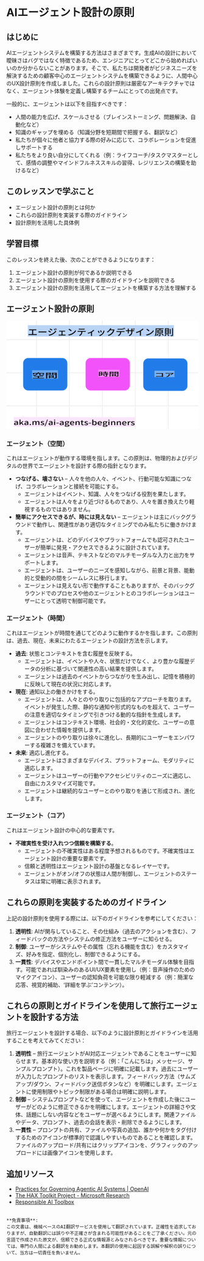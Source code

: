 # AIエージェント設計の原則

## はじめに

AIエージェントシステムを構築する方法はさまざまです。生成AIの設計において曖昧さはバグではなく特徴であるため、エンジニアにとってどこから始めればいいのか分からないことがあります。そこで、私たちは開発者がビジネスニーズを解決するための顧客中心のエージェントシステムを構築できるように、人間中心のUX設計原則を作成しました。これらの設計原則は厳密なアーキテクチャではなく、エージェント体験を定義し構築するチームにとっての出発点です。

一般的に、エージェントは以下を目指すべきです：

- 人間の能力を広げ、スケールさせる（ブレインストーミング、問題解決、自動化など）
- 知識のギャップを埋める（知識分野を短期間で把握する、翻訳など）
- 私たちが個々に他者と協力する際の好みに応じて、コラボレーションを促進しサポートする
- 私たちをより良い自分にしてくれる（例：ライフコーチ/タスクマスターとして、感情の調整やマインドフルネススキルの習得、レジリエンスの構築を助けるなど）

## このレッスンで学ぶこと

- エージェント設計の原則とは何か
- これらの設計原則を実装する際のガイドライン
- 設計原則を活用した具体例

## 学習目標

このレッスンを終えた後、次のことができるようになります：

1. エージェント設計の原則が何であるか説明できる
2. エージェント設計の原則を使用する際のガイドラインを説明できる
3. エージェント設計の原則を活用してエージェントを構築する方法を理解する

## エージェント設計の原則

![エージェント設計の原則](../../../translated_images/agentic-design-principles.9f32a64bb6e2aa5a1bdffb70111aa724058bc248b1a3dd3c6661344015604cff.ja.png?WT.mc_id=academic-105485-koreyst)

### エージェント（空間）

これはエージェントが動作する環境を指します。この原則は、物理的およびデジタルの世界でエージェントを設計する際の指針となります。

- **つなげる、壊さない** – 人々を他の人々、イベント、行動可能な知識につなげ、コラボレーションと接続を可能にする。
  - エージェントはイベント、知識、人々をつなげる役割を果たします。
  - エージェントは人々をより近づけるものであり、人々を置き換えたり軽視するものではありません。
- **簡単にアクセスできるが、時には見えない** – エージェントは主にバックグラウンドで動作し、関連性があり適切なタイミングでのみ私たちに働きかけます。
  - エージェントは、どのデバイスやプラットフォームでも認可されたユーザーが簡単に発見・アクセスできるように設計されています。
  - エージェントは音声、テキストなどのマルチモーダルな入力と出力をサポートします。
  - エージェントは、ユーザーのニーズを感知しながら、前景と背景、能動的と受動的の間をシームレスに移行します。
  - エージェントは見えない形で動作することもありますが、そのバックグラウンドでのプロセスや他のエージェントとのコラボレーションはユーザーにとって透明で制御可能です。

### エージェント（時間）

これはエージェントが時間を通じてどのように動作するかを指します。この原則は、過去、現在、未来にわたるエージェントの設計方法を示します。

- **過去**: 状態とコンテキストを含む履歴を反映する。
  - エージェントは、イベントや人々、状態だけでなく、より豊かな履歴データの分析に基づいて関連性の高い結果を提供します。
  - エージェントは過去のイベントからつながりを生み出し、記憶を積極的に反映して現在の状況に対応します。
- **現在**: 通知以上の働きかけをする。
  - エージェントは、人々とのやり取りに包括的なアプローチを取ります。イベントが発生した際、静的な通知や形式的なものを超えて、ユーザーの注意を適切なタイミングで引きつける動的な指針を生成します。
  - エージェントはコンテキスト環境、社会的・文化的変化、ユーザーの意図に合わせた情報を提供します。
  - エージェントのやり取りは徐々に進化し、長期的にユーザーをエンパワーする複雑さを備えています。
- **未来**: 適応し進化する。
  - エージェントはさまざまなデバイス、プラットフォーム、モダリティに適応します。
  - エージェントはユーザーの行動やアクセシビリティのニーズに適応し、自由にカスタマイズ可能です。
  - エージェントは継続的なユーザーとのやり取りを通じて形成され、進化します。

### エージェント（コア）

これはエージェント設計の中心的な要素です。

- **不確実性を受け入れつつ信頼を構築する**。
  - エージェントの不確実性はある程度予想されるものです。不確実性はエージェント設計の重要な要素です。
  - 信頼と透明性はエージェント設計の基盤となるレイヤーです。
  - エージェントがオン/オフの状態は人間が制御し、エージェントのステータスは常に明確に表示されます。

## これらの原則を実装するためのガイドライン

上記の設計原則を使用する際には、以下のガイドラインを参考にしてください：

1. **透明性**: AIが関与していること、その仕組み（過去のアクションを含む）、フィードバックの方法やシステムの修正方法をユーザーに知らせる。
2. **制御**: ユーザーがシステムやその属性（忘れる機能を含む）をカスタマイズ、好みを指定、個別化し、制御できるようにする。
3. **一貫性**: デバイスやエンドポイント間で一貫したマルチモーダル体験を目指す。可能であれば馴染みのあるUI/UX要素を使用し（例：音声操作のためのマイクアイコン）、ユーザーの認知負荷を可能な限り軽減する（例：簡潔な応答、視覚的補助、‘詳細を学ぶ’コンテンツ）。

## これらの原則とガイドラインを使用して旅行エージェントを設計する方法

旅行エージェントを設計する場合、以下のように設計原則とガイドラインを活用することを考えてみてください：

1. **透明性** – 旅行エージェントがAI対応エージェントであることをユーザーに知らせます。基本的な使い方を説明する（例：「こんにちは」メッセージ、サンプルプロンプト）。これを製品ページに明確に記載します。過去にユーザーが入力したプロンプトのリストを表示します。フィードバック方法（サムズアップ/ダウン、フィードバック送信ボタンなど）を明確にします。エージェントに使用制限やトピック制限がある場合は明確に説明します。
2. **制御** – システムプロンプトなどを使って、エージェントを作成した後にユーザーがどのように修正できるかを明確にします。エージェントの詳細さや文体、話題にしない内容などをユーザーが選べるようにします。関連ファイルやデータ、プロンプト、過去の会話を表示・削除できるようにします。
3. **一貫性** – プロンプトの共有、ファイルや写真の追加、誰かや何かをタグ付けするためのアイコンが標準的で認識しやすいものであることを確認します。ファイルのアップロード/共有にはクリップアイコンを、グラフィックのアップロードには画像アイコンを使用します。

## 追加リソース
- [Practices for Governing Agentic AI Systems | OpenAI](https://openai.com)
- [The HAX Toolkit Project - Microsoft Research](https://microsoft.com)
- [Responsible AI Toolbox](https://responsibleaitoolbox.ai)
```

**免責事項**:  
この文書は、機械ベースのAI翻訳サービスを使用して翻訳されています。正確性を追求しておりますが、自動翻訳には誤りや不正確さが含まれる可能性があることをご了承ください。元の言語で作成された原文が、信頼できる正式な情報源とみなされるべきです。重要な情報については、専門の人間による翻訳をお勧めします。本翻訳の使用に起因する誤解や解釈の誤りについて、当方は一切責任を負いません。
